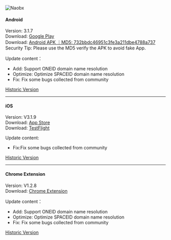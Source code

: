 ![Naobx](https://nabox.io/img/logo-black.e910a1d2.svg) 
####  Android
Version: 3.1.7  
Download: [Google Play](https://play.google.com/store/apps/details?id=com.wallet.nabox)  
Download: [Android APK ｜MD5: 732bbdc46951c3fe3a211dbe4788a737 ](https://nabox-apk.oss-cn-hongkong.aliyuncs.com/Nabox_3.1.7.apk)  
Security Tip: Please use the MD5 verify the APK to avoid fake App. 

Update content：
- Add: Support ONEID domain name resolution
- Optimize: Optimize SPACEID domain name resolution
- Fix: Fix some bugs collected from community

[Historic Version](/android.md) 
______________________________________________________________________________________________________________________
####  iOS
Version: V3.1.9  
Download: [App Store](https://apps.apple.com/us/app/nabox-wallet/id6443821021)  
Download: [TestFlight](https://testflight.apple.com/join/P3ASFT8F)

Update content:   
- Fix:Fix some bugs collected from community

[Historic Version](/ios.md) 
______________________________________________________________________________________________________________________
####  Chrome Extension
Version:  V1.2.8  
Download: [Chrome Extension](https://chrome.google.com/webstore/detail/nabox-wallet/nknhiehlklippafakaeklbeglecifhad?hl=zh-CN&authuser=1) 

Update content：
- Add: Support ONEID domain name resolution
- Optimize: Optimize SPACEID domain name resolution
- Fix: Fix some bugs collected from community

[Historic Version](/extension.md) 

